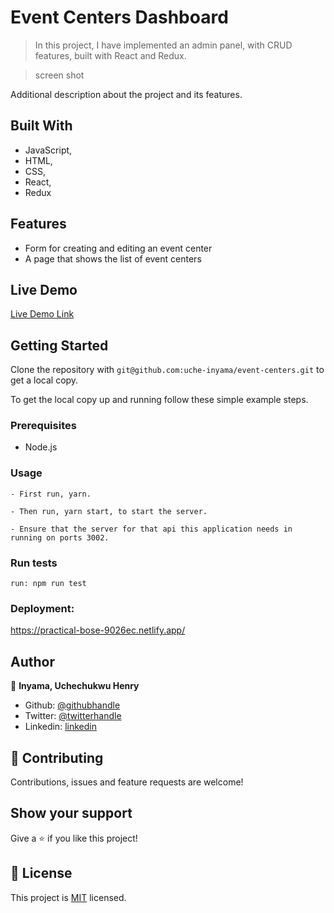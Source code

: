 # Event Centers Dashboard

> In this project, I have implemented an admin panel, with CRUD features, built with React and Redux. 

> screen shot

Additional description about the project and its features.

## Built With

- JavaScript,
- HTML,
- CSS,
- React,
- Redux

## Features
- Form for creating and editing an event center
- A page that shows the list of event centers

## Live Demo

[Live Demo Link](https://practical-bose-9026ec.netlify.app/)

## Getting Started

Clone the repository with `git@github.com:uche-inyama/event-centers.git` to get a local copy.

To get the local copy up and running follow these simple example steps.

### Prerequisites

- Node.js

### Usage

    - First run, yarn.

    - Then run, yarn start, to start the server.

    - Ensure that the server for that api this application needs in running on ports 3002.
    
### Run tests

    run: npm run test

### Deployment:

https://practical-bose-9026ec.netlify.app/

## Author

👤 **Inyama, Uchechukwu Henry**

- Github: [@githubhandle](https://github.com/uche-inyama)
- Twitter: [@twitterhandle](https://twitter.com/euuoc)
- Linkedin: [linkedin](https://www.linkedin.com/in/uchechukwu-inyama-b3429a105/)

## 🤝 Contributing

Contributions, issues and feature requests are welcome!

## Show your support

Give a ⭐️ if you like this project!

## 📝 License

This project is [MIT](lic.url) licensed.